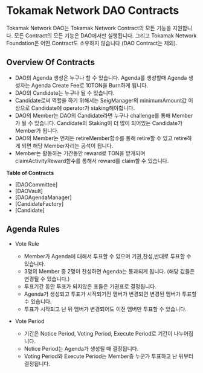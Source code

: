 
# Tokamak Network DAO Contracts
Tokamak Network DAO는 Tokamak Network Contract의 모든 기능을 지원합니다. 모든 Contract의 모든 기능은 DAO에서만 실행됩니다. 그리고 Tokamak Network Foundation은 어떤 Contract도 소유하지 않습니다 (DAO Contract는 제외).

## Overview Of Contracts

- DAO의 Agenda 생성은 누구나 할 수 있습니다. Agenda를 생성할때 Agenda 생성자는 Agenda Create Fee로 10TON을 Burn하게 됩니다.
- DAO의 Candidate는 누구나 될 수 있습니다.
- Candidate로써 역할을 하기 위해서는 SeigManager의 minimumAmount값 이상으로 Candidate에 operator가 staking해야합니다.
- DAO의 Member는 DAO의 Candidate라면 누구나 challenge를 통해 Member가 될 수 있습니다. Candidate의 Staking이 더 많이 되어있는 Candidate가 Member가 됩니다.
- DAO의 Member는 언제든 retireMember함수를 통해 retire할 수 있고 retire하게 되면 해당 Member자리는 공석이 됩니다.
- Member는 활동하는 기간동안 reward로 TON을 받게되며 claimActivityReward함수를 통해서 reward를 claim할 수 있습니다.

**Table of Contracts**
- [DAOCommittee]
- [DAOVault]
- [DAOAgendaManager]
- [CandidateFactory]
- [Candidate]

## Agenda Rules

- Vote Rule
    - Member가 Agenda에 대해서 투표할 수 있으며 기권,찬성,반대로 투표할 수 있습니다.
    - 3명의 Member 중 2명이 찬성하면 Agenda는 통과되게 됩니다. (해당 값들은 변경될 수 있습니다.)
    - 투표기간 동안 투표가 되지않은 표들은 기권표로 결정됩니다.
    - Agenda가 생성되고 투표가 시작되기전 멤버가 변경되면 변경된 멤버가 투표할 수 있습니다.
    - 투표가 시작되고 난 뒤 멤버가 변경되어도 이전 멤버만 투표할 수 있습니다.

- Vote Period
    - 기간은 Notice Period, Voting Period, Execute Period로 기간이 나누어집니다.
    - Notice Period는 Agenda가 생성될 때 결정됩니다.
    - Voting Period와 Execute Period는 Member중 누군가 투표하고 난 뒤부터 결정됩니다.
